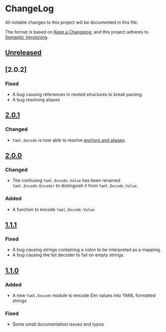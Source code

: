 # ChangeLog
All notable changes to this project will be documented in this file.

The format is based on [Keep a Changelog](https://keepachangelog.com/en/1.0.0/),
and this project adheres to [Semantic Versioning](https://semver.org/spec/v2.0.0.html).

## [Unreleased]

## [2.0.2]
### Fixed
- A bug causing references in nested structures to break parsing
- A bug resolving aliases

## [2.0.1]
### Changed
- `Yaml.Decode` is now able to resolve [anchors and aliases](https://yaml.org/spec/1.2/spec.html#id2785586).

## [2.0.0]
### Changed
- The confusing `Yaml.Encode.Value` has been renamed `Yaml.Encode.Encoder` to distinguish it
  from `Yaml.Decode.Value`.

### Added
- A function to encode `Yaml.Decode.Value`.

## [1.1.1]
### Fixed
- A bug causing strings containing a colon to be interpreted as a mapping.
- A bug causing the list decoder to fail on empty strings.

## [1.1.0]
### Added
- A new `Yaml.Encode` module to encode Elm values into YAML formatted strings

### Fixed
- Some small documentation issues and typos

[Unreleased]: https://github.com/MaybeJustJames/yaml/compare/2.0.2...HEAD
[2.0.1]: https://github.com/MaybeJustJames/yaml/compare/2.0.1...2.0.2
[2.0.1]: https://github.com/MaybeJustJames/yaml/compare/2.0.0...2.0.1
[2.0.0]: https://github.com/MaybeJustJames/yaml/compare/1.1.1...2.0.0
[1.1.1]: https://github.com/MaybeJustJames/yaml/compare/1.1.0...1.1.1
[1.1.0]: https://github.com/MaybeJustJames/yaml/compare/1.0.0...1.1.0
